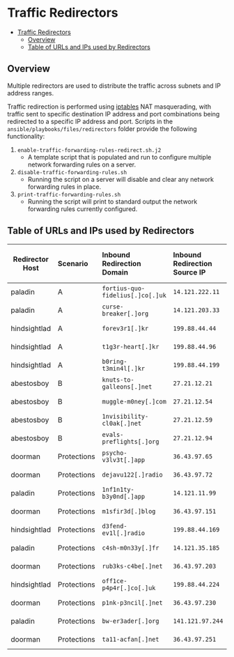 # Traffic Redirectors

- [Traffic Redirectors](#traffic-redirectors)
  - [Overview](#overview)
  - [Table of URLs and IPs used by Redirectors](#table-of-urls-and-ips-used-by-redirectors)

## Overview

Multiple redirectors are used to distribute the traffic across subnets and IP address ranges.

Traffic redirection is performed using [iptables](https://www.netfilter.org/) NAT masquerading, with traffic sent to specific destination IP address and port combinations being redirected to a specific IP address and port. Scripts in the `ansible/playbooks/files/redirectors` folder provide the following functionality:

1. `enable-traffic-forwarding-rules-redirect.sh.j2`
   - A template script that is populated and run to configure multiple network forwarding rules on a server.
2. `disable-traffic-forwarding-rules.sh`
   - Running the script on a server will disable and clear any network forwarding rules in place.
3. `print-traffic-forwarding-rules.sh`
   - Running the script will print to standard output the network forwarding rules currently configured.

## Table of URLs and IPs used by Redirectors

| Redirector Host | Scenario    | **Inbound Redirection Domain**   | **Inbound Redirection Source IP** | **Inbound Redirection Source Port** | **Destination Host/IP** | **Destination Port** | **TCP/UDP** |
| --------------- | :---------- | :------------------------------- | :-------------------------------- | :---------------------------------- | :---------------------- | :------------------- | :---------- |
| paladin         | A           | `fortius-quo-fidelius[.]co[.]uk` | `14.121.222.11`                   | 443                                 | `corsair` (Kali)        | 443                  | TCP         |
| paladin         | A           | `curse-breaker[.]org`            | `14.121.203.33`                   | 80                                  | `corsair` (Kali)        | 80                   | TCP         |
| hindsightlad    | A           | `forev3r1[.]kr`                  | `199.88.44.44`                    | 80                                  | `corsair` (Kali)        | 8080                 | TCP         |
| hindsightlad    | A           | `t1g3r-heart[.]kr`               | `199.88.44.96`                    | 443                                 | `corsair` (Kali)        | 8443                 | TCP         |
| hindsightlad    | A           | `b0ring-t3min4l[.]kr`            | `199.88.44.199`                   | 80                                  | `corsair` (Kali)        | 80                   | TCP         |
| abestosboy      | B           | `knuts-to-galleons[.]net`        | `27.21.12.21`                     | 80                                  | `corsair` (Kali)        | 8080                 | TCP         |
| abestosboy      | B           | `muggle-m0ney[.]com`             | `27.21.12.54`                     | 80                                  | `corsair` (Kali)        | 8081                 | TCP         |
| abestosboy      | B           | `1nvisibility-cl0ak[.]net`       | `27.21.12.59`                     | 80                                  | `corsair` (Kali)        | 80                   | TCP         |
| abestosboy      | B           | `evals-preflights[.]org`         | `27.21.12.94`                     | 80                                  | `corsair` (Kali)        | 80                   | TCP         |
| doorman         | Protections | `psycho-v3lv3t[.]app`            | `36.43.97.65`                     | 80                                  | `corsair` (Kali)        | 8080                 | TCP         |
| doorman         | Protections | `dejavu122[.]radio`              | `36.43.97.72`                     | 22                                  | `corsair` (Kali)        | 22                   | TCP         |
| paladin         | Protections | `1nf1n1ty-b3y0nd[.]app`          | `14.121.11.99`                    | 80                                  | `corsair` (Kali)        | 80                   | TCP         |
| doorman         | Protections | `m1sfir3d[.]blog`                | `36.43.97.151`                    | 80                                  | `corsair` (Kali)        | 80                   | TCP         |
| hindsightlad    | Protections | `d3fend-ev1l[.]radio`            | `199.88.44.169`                   | 80                                  | `corsair` (Kali)        | 80                   | TCP         |
| paladin         | Protections | `c4sh-m0n33y[.]fr`               | `14.121.35.185`                   | 80                                  | `corsair` (Kali)        | 80                   | TCP         |
| doorman         | Protections | `rub3ks-c4be[.]net`              | `36.43.97.203`                    | 80                                  | `corsair` (Kali)        | 80                   | TCP         |
| hindsightlad    | Protections | `off1ce-p4p4r[.]co[.]uk`         | `199.88.44.224`                   | 80                                  | `corsair` (Kali)        | 80                   | TCP         |
| doorman         | Protections | `p1nk-p3ncil[.]net`              | `36.43.97.230`                    | 80                                  | `corsair` (Kali)        | 80                   | TCP         |
| paladin         | Protections | `bw-er3ader[.]org`               | `141.121.97.244`                  | 80                                  | `corsair` (Kali)        | 80                   | TCP         |
| doorman         | Protections | `ta11-acfan[.]net`               | `36.43.97.251`                    | 80                                  | `corsair` (Kali)        | 80                   | TCP         |
